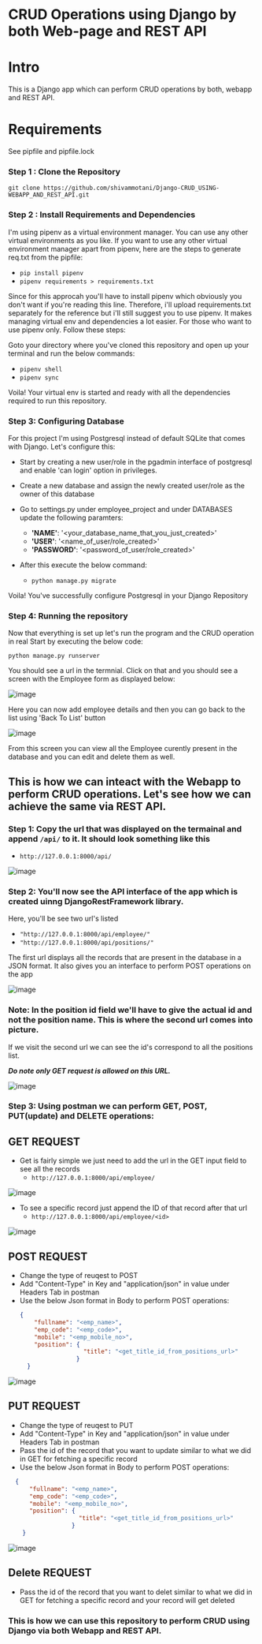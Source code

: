 # CRUD Operations using Django by both Web-page and REST API

# Intro

This is a Django app which can perform CRUD operations by both, webapp and REST API.

# Requirements
See pipfile and pipfile.lock


### Step 1 : Clone the Repository

`git clone https://github.com/shivammotani/Django-CRUD_USING-WEBAPP_AND_REST_API.git`

### Step 2 : Install Requirements and Dependencies
I'm using pipenv as a virtual environment manager. You can use any other virtual environments as you like.
If you want to use any other virtual environment manager apart from pipenv, here are the steps to generate req.txt from the pipfile:
  * `pip install pipenv`
  * `pipenv requirements > requirements.txt`

Since for this approcah you'll have to install pipenv which obviously you don't want if you're reading this line. Therefore, i'll upload requirements.txt separately for the reference but i'll still suggest you to use
pipenv. It makes managing virtual env and dependencies a lot easier.
For those who want to use pipenv only. Follow these steps:

Goto your directory where you've cloned this repository and open up your terminal and run the below commands:
  * `pipenv shell`
  * `pipenv sync`
 
Voila! Your virtual env is started and ready with all the dependencies required to run this repository.


### Step 3: Configuring Database
For this project I'm using Postgresql instead of default SQLite that comes with Django. Let's configure this:

  * Start by creating a new user/role in the pgadmin interface of postgresql and enable 'can login' option in privileges.
  * Create a new database and assign the newly created user/role as the owner of this database
  * Go to settings.py under employee_project and under DATABASES update the following paramters:
  
    * **'NAME'**: '<your_database_name_that_you_just_created>'
    * **'USER'**: '<name_of_user/role_created>'
    * **'PASSWORD'**: '<password_of_user/role_created>'
  * After this execute the below command:
    * `python manage.py migrate`
    
Voila! You've successfully configure Postgresql in your Django Repository

### Step 4: Running the repository
Now that everything is set up let's run the program and the CRUD operation in real
Start by executing the below code:

  `python manage.py runserver`
  
You should see a url in the termnial. Click on that and you should see a screen with the Employee form as displayed below:

![image](https://user-images.githubusercontent.com/52162019/236696231-ce0e3043-fce6-487e-a906-6baaf1b02eac.png)


Here you can now add employee details and then you can go back to the list using 'Back To List' button
 
![image](https://user-images.githubusercontent.com/52162019/236696319-b3dfe945-e550-4c68-a2db-da69b1df80c1.png)
 
From this screen you can view all the Employee curently present in the database and you can edit and delete them as well.
 
 
## This is how we can inteact with the Webapp to perform CRUD operations. Let's see how we can achieve the same via REST API.
 
### Step 1: Copy the url that was displayed on the termainal and append `/api/` to it. It should look something like this
  * `http://127.0.0.1:8000/api/`

![image](https://user-images.githubusercontent.com/52162019/236696568-5c662734-ee26-49e9-a042-665bac475bb5.png)


### Step 2: You'll now see the API interface of the app which is created uinng DjangoRestFramework library.
Here, you'll be see two url's listed
  * `"http://127.0.0.1:8000/api/employee/"`
  * `"http://127.0.0.1:8000/api/positions/"`
 
 The first url displays all the records that are present in the database in a JSON format. It also gives you an interface to perform POST operations on the app
 
 ![image](https://user-images.githubusercontent.com/52162019/236696726-ab12d68f-a9c0-42fa-b983-b55f6830e49d.png)

### Note: In the position id field we'll have to give the **actual id and not the position name**. This is where the second url comes into picture.
If we visit the second url we can see the id's correspond to all the positions list.

***Do note only GET request is allowed on this URL.***

![image](https://user-images.githubusercontent.com/52162019/236696865-d3f4e6e0-077b-455e-8807-88c5db3ea319.png)

### Step 3: Using postman we can perform GET, POST, PUT(update) and DELETE operations:
## GET REQUEST

  * Get is fairly simple we just need to add the url in the GET input field to see all the records
    * `http://127.0.0.1:8000/api/employee/`
 
![image](https://user-images.githubusercontent.com/52162019/236697071-0cbcc351-3a69-4a0c-8610-d9a9b176d69b.png)

  * To see a specific record just append the ID of that record after that url
    * `http://127.0.0.1:8000/api/employee/<id>`
   
![image](https://user-images.githubusercontent.com/52162019/236697141-fb7b2eff-f643-469e-a608-d18a562ff692.png)

## POST REQUEST
  * Change the type of reuqest to POST
  * Add "Content-Type" in Key and "application/json" in value under Headers Tab in postman
  * Use the below Json format in Body to perform POST operations:
    ``` json 
    {
        "fullname": "<emp_name>",
        "emp_code": "<emp_code>",
        "mobile": "<emp_mobile_no>",
        "position": {
                      "title": "<get_title_id_from_positions_url>"
                    }
      } 
      ```
      
![image](https://user-images.githubusercontent.com/52162019/236697477-569104e2-f2cb-4523-9c69-f92b0072e42e.png)

## PUT REQUEST
  * Change the type of reuqest to PUT
  * Add "Content-Type" in Key and "application/json" in value under Headers Tab in postman
  * Pass the id of the record that you want to update similar to what we did in GET for fetching a specific record
  * Use the below Json format in Body to perform POST operations:

  ``` json 
    {
        "fullname": "<emp_name>",
        "emp_code": "<emp_code>",
        "mobile": "<emp_mobile_no>",
        "position": {
                      "title": "<get_title_id_from_positions_url>"
                    }
      }
   ```
      
![image](https://user-images.githubusercontent.com/52162019/236697631-44f74f62-436d-4a7a-97d0-f5da610eeb1a.png)

## Delete REQUEST
  * Pass the id of the record that you want to delet similar to what we did in GET for fetching a specific record and your record will get deleted

### This is how we can use this repository to perform CRUD using Django via both Webapp and REST API. 

